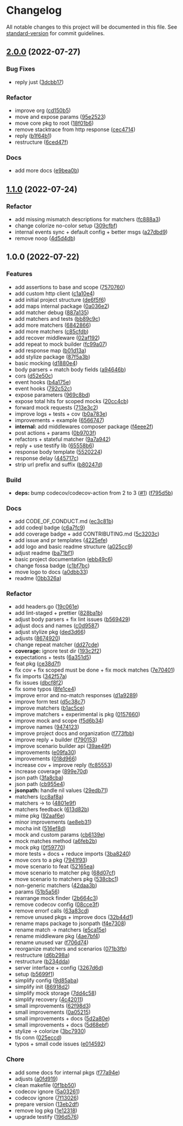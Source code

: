 # Changelog

All notable changes to this project will be documented in this file. See [standard-version](https://github.com/conventional-changelog/standard-version) for commit guidelines.

## [2.0.0](https://github.com/vitorsalgado/mocha/compare/v1.1.0...v2.0.0) (2022-07-27)

### Bug Fixes

- reply just ([3dcbb17](https://github.com/vitorsalgado/mocha/commit/3dcbb17ffe5dcdfbc0a8264745101031d07af3ec))

### Refactor

- improve org ([cd150b5](https://github.com/vitorsalgado/mocha/commit/cd150b59ee1ad58a032be1dc7a5d62f461d175da))
- move and expose params ([95e2523](https://github.com/vitorsalgado/mocha/commit/95e2523b98263abf4942b3450f36ca56c9c1a106))
- move core pkg to root ([18f01b6](https://github.com/vitorsalgado/mocha/commit/18f01b673a9ebecc1fd5d9633a21c8526471d099))
- remove stacktrace from http response ([cec4714](https://github.com/vitorsalgado/mocha/commit/cec47144ba68b47293991eb79677410caad4636f))
- reply ([b1f64b1](https://github.com/vitorsalgado/mocha/commit/b1f64b1357bf8aca143e7969be86831ab104252b))
- restructure ([6ced47f](https://github.com/vitorsalgado/mocha/commit/6ced47ffc002f4338fbb2839f0b17f5d0473a5fd))

### Docs

- add more docs ([e9bea0b](https://github.com/vitorsalgado/mocha/commit/e9bea0bd33eec97d2b572f01149fbcf2b59fab83))

## [1.1.0](https://github.com/vitorsalgado/mocha/compare/v1.0.0...v1.1.0) (2022-07-24)

### Refactor

- add missing mismatch descriptions for matchers ([fc888a3](https://github.com/vitorsalgado/mocha/commit/fc888a34dac86cf0830017c725402276c8d8fd0c))
- change colorize no-color setup ([309cfbf](https://github.com/vitorsalgado/mocha/commit/309cfbf16318b28bcd47742022cddda80e171888))
- internal events sync + default config + better msgs ([a27dbd9](https://github.com/vitorsalgado/mocha/commit/a27dbd9a69267802ebd1ce76958c628e4a4fdcae))
- remove noop ([4d5d4db](https://github.com/vitorsalgado/mocha/commit/4d5d4db07904e3a6b58efc4847c0f1df1bf1003c))

## 1.0.0 (2022-07-22)

### Features

- add assertions to base and scope ([7570760](https://github.com/vitorsalgado/mocha/commit/75707605df90eb6a80dd9aff62dfde98a36cbc7a))
- add custom http client ([c1a10e4](https://github.com/vitorsalgado/mocha/commit/c1a10e426981059baea0b0498ee13d2be0a7f08d))
- add initial project structure ([de6f5f6](https://github.com/vitorsalgado/mocha/commit/de6f5f69beaea0297977fd742dbe815f876a48f8))
- add maps internal package ([0a036e2](https://github.com/vitorsalgado/mocha/commit/0a036e204f01e84bed74f842a0de644a633d32fa))
- add matcher debug ([887a135](https://github.com/vitorsalgado/mocha/commit/887a135b859f4f61c989fea7cef960d9ad9d2de0))
- add matchers and tests ([bb89c9c](https://github.com/vitorsalgado/mocha/commit/bb89c9c56bd320eb29ad94cd88a0ea4dfa8442ee))
- add more matchers ([6842866](https://github.com/vitorsalgado/mocha/commit/6842866f96ccd8c15fba8408c5b85acdfa48cd75))
- add more matchers ([c85cfdb](https://github.com/vitorsalgado/mocha/commit/c85cfdb68bb441b7bcfda69a5f841077c450de8e))
- add recover middleware ([02af192](https://github.com/vitorsalgado/mocha/commit/02af19228a76623cc0da94c8b457388f55d72aed))
- add repeat to mock builder ([fc99a07](https://github.com/vitorsalgado/mocha/commit/fc99a071c6a72e3fca83fb828a0bb3fd7a02294f))
- add response map ([b01d13a](https://github.com/vitorsalgado/mocha/commit/b01d13af5d7b7a2ea80b83e3ccc71ae994ec8d34))
- add stylize package ([87f5a3b](https://github.com/vitorsalgado/mocha/commit/87f5a3b9b459fcac53b8502bc89314f1e27e8cee))
- basic mocking ([d1880e4](https://github.com/vitorsalgado/mocha/commit/d1880e436c7666678e4255017b600a139d2c91c2))
- body parsers + match body fields ([a94646b](https://github.com/vitorsalgado/mocha/commit/a94646b32294d37ad89bf995f32e96a122928847))
- cors ([d52e50c](https://github.com/vitorsalgado/mocha/commit/d52e50c3dbc43a19da730a31cd3221a6f2fcbcb1))
- event hooks ([b4a175e](https://github.com/vitorsalgado/mocha/commit/b4a175e2f8ada35ebbd5d89b241858466cbfaef5))
- event hooks ([792c52c](https://github.com/vitorsalgado/mocha/commit/792c52ca9c4b3d35c8c7ebfc56af43f98d5e1e9f))
- expose parameters ([969c8bd](https://github.com/vitorsalgado/mocha/commit/969c8bd015661d08202529f2e6cb639ec9301842))
- expose total hits for scoped mocks ([20cc4cb](https://github.com/vitorsalgado/mocha/commit/20cc4cb0a66af17b8b761dfe8d6039d3b4665415))
- forward mock requests ([713e3c2](https://github.com/vitorsalgado/mocha/commit/713e3c265c8372640f723ff165018a898e2f606c))
- improve logs + tests + cov ([b0a783e](https://github.com/vitorsalgado/mocha/commit/b0a783e145984f97173e61c88bc9dff89c104fa0))
- improvements + example ([6566747](https://github.com/vitorsalgado/mocha/commit/65667471a786a9c56d8174d98167327f0b4d08d4))
- **internal:** add middlewares composer package ([f4eee2f](https://github.com/vitorsalgado/mocha/commit/f4eee2f65837199d845ac57b3cf4b98c5f8d568b))
- post actions + params ([0b9703f](https://github.com/vitorsalgado/mocha/commit/0b9703f62211cee063b5a068f6e75e3f4015ebf7))
- refactors + stateful matcher ([9a7a942](https://github.com/vitorsalgado/mocha/commit/9a7a942988652f27fdc0ae111c93e773d20e7235))
- reply + use testify lib ([65558b6](https://github.com/vitorsalgado/mocha/commit/65558b6f4cb7931ad3175fda334c2fabfd12c660))
- response body template ([5520224](https://github.com/vitorsalgado/mocha/commit/5520224d271a62546e53f68b3ffde6d4b2ff9435))
- response delay ([445717c](https://github.com/vitorsalgado/mocha/commit/445717c385012d6f51f6b2569698bec395249e67))
- strip url prefix and suffix ([b80247d](https://github.com/vitorsalgado/mocha/commit/b80247d94677840a349b3245c3a39030e4e3f904))

### Build

- **deps:** bump codecov/codecov-action from 2 to 3 ([#1](https://github.com/vitorsalgado/mocha/issues/1)) ([f795d5b](https://github.com/vitorsalgado/mocha/commit/f795d5bbc2df9552c156d1820418b9898d95275b))

### Docs

- add CODE_OF_CONDUCT.md ([ec3c81b](https://github.com/vitorsalgado/mocha/commit/ec3c81b8441c95fd18a2dc1c4a37121485648701))
- add codeql badge ([c6a7fc9](https://github.com/vitorsalgado/mocha/commit/c6a7fc95463b1068aef40b19568b28f88a388daa))
- add coverage badge + add CONTRIBUTING.md ([5c3203c](https://github.com/vitorsalgado/mocha/commit/5c3203c4e13fcb33bf3d1aa64992730c2e0381c0))
- add issue and pr templates ([4225efe](https://github.com/vitorsalgado/mocha/commit/4225efe34909c97c0087396ede701f45258d3a65))
- add logo and basic readme structure ([a025cc9](https://github.com/vitorsalgado/mocha/commit/a025cc92aa761ebe7e8907c81d0453ae1191583c))
- adjust readme ([ba71bf1](https://github.com/vitorsalgado/mocha/commit/ba71bf1c77eaf7ae41683af6d104a61198747e78))
- basic project documentation ([ebb49c6](https://github.com/vitorsalgado/mocha/commit/ebb49c6898caef520784f85267c4a0c003cd7fc8))
- change fossa badge ([c1bf7bc](https://github.com/vitorsalgado/mocha/commit/c1bf7bca90dd4de67e756655538b482e50a74e4c))
- move logo to docs ([a0dbb33](https://github.com/vitorsalgado/mocha/commit/a0dbb33179cd8a37ae04295f805a670c9b43c92d))
- readme ([0bb326a](https://github.com/vitorsalgado/mocha/commit/0bb326ac3b54e6d8832a35dde2cfdbe8ecdcd0e2))

### Refactor

- add headers.go ([19c061e](https://github.com/vitorsalgado/mocha/commit/19c061ee6d0d7114ce8333eca5562fad4f9ed926))
- add lint-staged + prettier ([828ba1b](https://github.com/vitorsalgado/mocha/commit/828ba1b5a1f2d7cf118e9fd583bd5bf201f8b6aa))
- adjust body parsers + fix lint issues ([b569429](https://github.com/vitorsalgado/mocha/commit/b569429026356861434880834d1450341b2e27f1))
- adjust docs and names ([c0d9587](https://github.com/vitorsalgado/mocha/commit/c0d9587283e2ef7942aa693c434a444892c7cf54))
- adjust stylize pkg ([ded3d66](https://github.com/vitorsalgado/mocha/commit/ded3d6624b1dacf989c60f88f912ccadbfc6564d))
- adjusts ([8674920](https://github.com/vitorsalgado/mocha/commit/8674920fa9eb6864af4275665c188a0e23f999b6))
- change repeat matcher ([dd27cde](https://github.com/vitorsalgado/mocha/commit/dd27cde3d04233462814c1fec9040d56cb7bd9dc))
- **coverage:** ignore test dir ([193c2f2](https://github.com/vitorsalgado/mocha/commit/193c2f21e7aef2e215c85d446053184cd42ede2f))
- expectations + tests ([6a351d5](https://github.com/vitorsalgado/mocha/commit/6a351d5752f61481353ccba645c1fcd7550bd19c))
- feat pkg ([ce38d7f](https://github.com/vitorsalgado/mocha/commit/ce38d7fad3d407c4780b507da9012e3853a39ae6))
- fix cov + fix scoped must be done + fix mock matches ([7e70401](https://github.com/vitorsalgado/mocha/commit/7e704017cafbb553c9142b57d6b0ae681ab97d81))
- fix imports ([342f57a](https://github.com/vitorsalgado/mocha/commit/342f57acc2d5eebb1c0c30dc9091beb25c32c97e))
- fix issues ([dbcf8f2](https://github.com/vitorsalgado/mocha/commit/dbcf8f24ebf007c6edccf3f677aae576faf13e2f))
- fix some typos ([8fe1ce4](https://github.com/vitorsalgado/mocha/commit/8fe1ce46be001235622b48b8f254bb5098391a35))
- improve error and no-match responses ([d1a9289](https://github.com/vitorsalgado/mocha/commit/d1a92895cf3e3a9afbcf1287c9faa146f0df1bbc))
- improve form test ([d5c38c7](https://github.com/vitorsalgado/mocha/commit/d5c38c7bb59a73505094da19c309379edd075d91))
- improve matchers ([b1ac5ce](https://github.com/vitorsalgado/mocha/commit/b1ac5ce2a1a7058c5dcff06771801ad9592f7a81))
- improve matchers + experimental is pkg ([0157660](https://github.com/vitorsalgado/mocha/commit/015766004ae62a5f5e02a28861fb447bdf7bdbe6))
- improve mock and scope ([f5d6b34](https://github.com/vitorsalgado/mocha/commit/f5d6b34d00e09f4190ecf90d2ff9583bebd8ae84))
- improve names ([9474123](https://github.com/vitorsalgado/mocha/commit/94741230a82aaf9587ba3f8fdb95a00b0fb9398b))
- improve project docs and organization ([f773fbb](https://github.com/vitorsalgado/mocha/commit/f773fbb921755eaf5a45dc044076dc1852f10261))
- improve reply + builder ([f790153](https://github.com/vitorsalgado/mocha/commit/f79015363a2115e65193f484e7732ee8f27a6d4b))
- improve scenario builder api ([39ae49f](https://github.com/vitorsalgado/mocha/commit/39ae49f01811f838e9c6de63932e7d224ff431af))
- improvements ([e09fa30](https://github.com/vitorsalgado/mocha/commit/e09fa30d7b4513742e130c71513b02e59cc58aa1))
- improvements ([018d966](https://github.com/vitorsalgado/mocha/commit/018d966fd523a064a454323897d2f02649f53a62))
- increase cov + improve reply ([fc85553](https://github.com/vitorsalgado/mocha/commit/fc855530d1f7b9d353bc8826af0929c39365f317))
- increase coverage ([899e70d](https://github.com/vitorsalgado/mocha/commit/899e70dffcb2f6a6205ff521f95e7cf7cc073f14))
- json path ([3fa8cba](https://github.com/vitorsalgado/mocha/commit/3fa8cbadae4499b202b8aa4f8a577457204c6792))
- json path ([cb955e4](https://github.com/vitorsalgado/mocha/commit/cb955e4ffccb017b8aa8bc76749ef01814ca98eb))
- **jsonpath:** handle nil values ([29edb71](https://github.com/vitorsalgado/mocha/commit/29edb7134b5c15150955ae84a94795b71965aef9))
- matchers ([cc8af8a](https://github.com/vitorsalgado/mocha/commit/cc8af8a12ec2acd540e573bd42e6000bdbedc1c2))
- matchers -> to ([4801e9f](https://github.com/vitorsalgado/mocha/commit/4801e9f673863925e306cbed22683f044c3cd04f))
- matchers feedback ([613d82b](https://github.com/vitorsalgado/mocha/commit/613d82b522c335c8d6e956a95e9f5bf5d6294f7b))
- mime pkg ([92aaf6e](https://github.com/vitorsalgado/mocha/commit/92aaf6e55d0a81feb5af7f1450c4cb6fb0c51458))
- minor improvements ([ae8eb31](https://github.com/vitorsalgado/mocha/commit/ae8eb31e9ecc65be893b7215abd67e62c2e9b2d8))
- mocha init ([516ef8d](https://github.com/vitorsalgado/mocha/commit/516ef8d2d197d4b0318fc3d391ae1db172875f79))
- mock and custom params ([cb6139e](https://github.com/vitorsalgado/mocha/commit/cb6139ef1d5e8f90d588e1fd1ceb944c4ed05543))
- mock matches method ([a6feb2b](https://github.com/vitorsalgado/mocha/commit/a6feb2be32c2dcf5a96d3c8d81d9cd214aa23983))
- mock pkg ([0f59770](https://github.com/vitorsalgado/mocha/commit/0f59770d57f8dcc0b524bbb9db284abbd0535c06))
- more tests + docs + reduce imports ([3ba8240](https://github.com/vitorsalgado/mocha/commit/3ba82409f05a84439138a3585ee1e6c6a5d1dba8))
- move cors to a pkg ([7941f93](https://github.com/vitorsalgado/mocha/commit/7941f93b408e53e65e75f5b7c15e4b2c9ef1be95))
- move scenario to feat ([52165ea](https://github.com/vitorsalgado/mocha/commit/52165eac06102c46cf8384687ea95df2b4884a73))
- move scenario to matcher pkg ([68d07cf](https://github.com/vitorsalgado/mocha/commit/68d07cf1a37de93189782403c0b5b295ee403c2c))
- move scenario to matchers pkg ([538cbc1](https://github.com/vitorsalgado/mocha/commit/538cbc15b4eabd082eeb0e5548b9fd1bfff73f82))
- non-generic matchers ([42daa3b](https://github.com/vitorsalgado/mocha/commit/42daa3b949b7c2e610a53ce941948d2a5bdcb895))
- params ([51b5a56](https://github.com/vitorsalgado/mocha/commit/51b5a561be1fe3491b18b5e10cf0ce0e20199aff))
- rearrange mock finder ([2b664c3](https://github.com/vitorsalgado/mocha/commit/2b664c3fc8dae71860daa1637e7cb1dc846845bc))
- remove codecov config ([08cce3f](https://github.com/vitorsalgado/mocha/commit/08cce3f5e4873d135a44ca8ab3f3232aff2cc554))
- remove errorf calls ([63a83cd](https://github.com/vitorsalgado/mocha/commit/63a83cd49cdd47a9ca207e855915eb030174a20c))
- remove unused pkgs + improve docs ([32b44d1](https://github.com/vitorsalgado/mocha/commit/32b44d1051a2f3246c3e51e84a16a6a7e9e7013a))
- rename maps package to jsonpath ([f4e7308](https://github.com/vitorsalgado/mocha/commit/f4e7308398d43be16d6f24df0180cd0860b71328))
- rename match -> matchers ([e5ca15e](https://github.com/vitorsalgado/mocha/commit/e5ca15ee2eed5b9a57ce16ac8275619c6769f736))
- rename middleware pkg ([4ae7bf4](https://github.com/vitorsalgado/mocha/commit/4ae7bf46f53e7ae36c50e415bbf630fb5a292444))
- rename unused var ([f706d74](https://github.com/vitorsalgado/mocha/commit/f706d74c5752f7fce0829a82232385fd5b6dedbb))
- reorganize matchers and scenarios ([071b3fb](https://github.com/vitorsalgado/mocha/commit/071b3fb5d7edb4f5ce825f2f97fbc85d13bc3cfa))
- restructure ([d6b298a](https://github.com/vitorsalgado/mocha/commit/d6b298ab4ec745f9453ecb84e9635c2fdac8d5f2))
- restructure ([b234dda](https://github.com/vitorsalgado/mocha/commit/b234ddab0a8a74e26f6d2004f48e3261891e8e01))
- server interface + config ([3267d6d](https://github.com/vitorsalgado/mocha/commit/3267d6d6327dcd09c60fa38e348d28887d05d32d))
- setup ([b5699f1](https://github.com/vitorsalgado/mocha/commit/b5699f183fd082bcf822564a0bad1a2cf8dce646))
- simplify config ([9d85aba](https://github.com/vitorsalgado/mocha/commit/9d85abae72f131acb85255142471dadd80c90426))
- simplify init ([86918d2](https://github.com/vitorsalgado/mocha/commit/86918d285c8164021e366be193fa2eefad4f5ce3))
- simplify mock storage ([7dd4c58](https://github.com/vitorsalgado/mocha/commit/7dd4c58906339267a0e886dfdafe88b5373bc091))
- simplify recovery ([4c42011](https://github.com/vitorsalgado/mocha/commit/4c420119408c607fbd4c24d6ecfbebefde3cc96d))
- small improvements ([62f98d3](https://github.com/vitorsalgado/mocha/commit/62f98d32307fb02b266c8f6ce5e1c0be81b77095))
- small improvements ([0a05215](https://github.com/vitorsalgado/mocha/commit/0a0521546a058aa39d6e0f0f7b3c97450abc144f))
- small improvements + docs ([5d2a80e](https://github.com/vitorsalgado/mocha/commit/5d2a80e81f399c6c49a8400d53bc978a462ee7a1))
- small improvements + docs ([5d68ebf](https://github.com/vitorsalgado/mocha/commit/5d68ebf653ec502f2ff1e87ce4352e3aa2141206))
- stylize -> colorize ([3bc7930](https://github.com/vitorsalgado/mocha/commit/3bc7930cfbf36fb6d03a2c477ad384959550475c))
- tls conn ([025eccd](https://github.com/vitorsalgado/mocha/commit/025eccdeba6ea9089acf06ec8835432ef9bde44b))
- typos + small code issues ([e014592](https://github.com/vitorsalgado/mocha/commit/e0145927c9d0eb7bc01560b794dd22ef6dc2157c))

### Chore

- add some docs for internal pkgs ([f77a94e](https://github.com/vitorsalgado/mocha/commit/f77a94e5fe38a1d50d4883ed8fa13f5564454a96))
- adjusts ([a0fd919](https://github.com/vitorsalgado/mocha/commit/a0fd91933c89fc288c8b95d53656be9f850c9a77))
- clean makefile ([0f1bb50](https://github.com/vitorsalgado/mocha/commit/0f1bb502c3302df2a6abbaa5d4ba2172da10228f))
- codecov ignore ([5a03261](https://github.com/vitorsalgado/mocha/commit/5a03261fe7e38b58a31f6f92281a1e4da7928ac5))
- codecov ignore ([7f13026](https://github.com/vitorsalgado/mocha/commit/7f13026cfb90c78969b6a78a509b9fdda80021e7))
- prepare version ([13eb2df](https://github.com/vitorsalgado/mocha/commit/13eb2dfe64528ceab70ae16919583f184f5488bf))
- remove log pkg ([1e12318](https://github.com/vitorsalgado/mocha/commit/1e12318596dee6c00eb2ad6107d23e7f9a84b8e9))
- upgrade testify ([196d576](https://github.com/vitorsalgado/mocha/commit/196d576ce2aaeda88ae562d8068789c8c2b48a0d))
